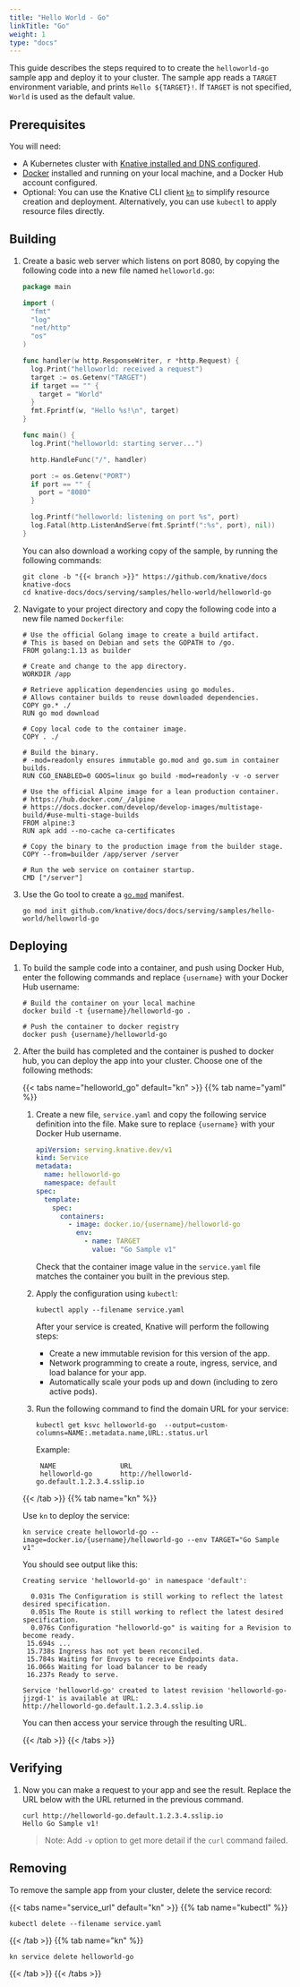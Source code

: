 ```yaml
---
title: "Hello World - Go"
linkTitle: "Go"
weight: 1
type: "docs"
---
```


This guide describes the steps required to to create the `helloworld-go` sample app
and deploy it to your cluster.
The sample app reads a `TARGET` environment variable, and prints `Hello ${TARGET}!`.
If `TARGET` is not specified, `World` is used as the default value.

## Prerequisites

You will need:
- A Kubernetes cluster with [Knative installed and DNS configured](../../../../install/).
- [Docker](https://www.docker.com) installed and running on your local machine, and a Docker Hub account configured.
- Optional: You can use the Knative CLI client [`kn`](https://github.com/knative/client/releases) to simplify resource creation and deployment. Alternatively, you can use `kubectl` to apply resource files directly.

## Building

1. Create a basic web server which listens on port 8080, by copying the following code into a new file named `helloworld.go`:

   ```go
   package main

   import (
     "fmt"
     "log"
     "net/http"
     "os"
   )

   func handler(w http.ResponseWriter, r *http.Request) {
     log.Print("helloworld: received a request")
     target := os.Getenv("TARGET")
     if target == "" {
       target = "World"
     }
     fmt.Fprintf(w, "Hello %s!\n", target)
   }

   func main() {
     log.Print("helloworld: starting server...")

     http.HandleFunc("/", handler)

     port := os.Getenv("PORT")
     if port == "" {
       port = "8080"
     }

     log.Printf("helloworld: listening on port %s", port)
     log.Fatal(http.ListenAndServe(fmt.Sprintf(":%s", port), nil))
   }
   ```

   You can also download a working copy of the sample, by running the
   following commands:

   ```shell
   git clone -b "{{< branch >}}" https://github.com/knative/docs knative-docs
   cd knative-docs/docs/serving/samples/hello-world/helloworld-go
   ```


1. Navigate to your project directory and copy the following code into a new file named `Dockerfile`:

   ```docker
   # Use the official Golang image to create a build artifact.
   # This is based on Debian and sets the GOPATH to /go.
   FROM golang:1.13 as builder

   # Create and change to the app directory.
   WORKDIR /app

   # Retrieve application dependencies using go modules.
   # Allows container builds to reuse downloaded dependencies.
   COPY go.* ./
   RUN go mod download

   # Copy local code to the container image.
   COPY . ./

   # Build the binary.
   # -mod=readonly ensures immutable go.mod and go.sum in container builds.
   RUN CGO_ENABLED=0 GOOS=linux go build -mod=readonly -v -o server

   # Use the official Alpine image for a lean production container.
   # https://hub.docker.com/_/alpine
   # https://docs.docker.com/develop/develop-images/multistage-build/#use-multi-stage-builds
   FROM alpine:3
   RUN apk add --no-cache ca-certificates

   # Copy the binary to the production image from the builder stage.
   COPY --from=builder /app/server /server

   # Run the web service on container startup.
   CMD ["/server"]
   ```

1. Use the Go tool to create a
   [`go.mod`](https://github.com/golang/go/wiki/Modules#gomod) manifest.

   ```shell
   go mod init github.com/knative/docs/docs/serving/samples/hello-world/helloworld-go
   ```

## Deploying

1. To build the sample code into a container, and push using Docker Hub, enter the following commands and replace `{username}` with your Docker Hub username:

   ```shell
   # Build the container on your local machine
   docker build -t {username}/helloworld-go .

   # Push the container to docker registry
   docker push {username}/helloworld-go
   ```

1. After the build has completed and the container is pushed to docker hub, you
   can deploy the app into your cluster.  Choose one of the following methods:


   {{< tabs name="helloworld_go" default="kn" >}}
   {{% tab name="yaml" %}}

   1. Create a new file, `service.yaml` and copy the following service definition
      into the file. Make sure to replace `{username}` with your Docker Hub
      username.

      ```yaml
      apiVersion: serving.knative.dev/v1
      kind: Service
      metadata:
        name: helloworld-go
        namespace: default
      spec:
        template:
          spec:
            containers:
              - image: docker.io/{username}/helloworld-go
                env:
                  - name: TARGET
                    value: "Go Sample v1"
      ```

      Check that the container image value in the `service.yaml` file matches the container you built in the previous step.

   1. Apply the configuration using `kubectl`:

      ```shell
      kubectl apply --filename service.yaml
      ```

      After your service is created, Knative will perform the following steps:

      - Create a new immutable revision for this version of the app.
      - Network programming to create a route, ingress, service, and load balance
        for your app.
      - Automatically scale your pods up and down (including to zero active pods).

   1. Run the following command to find the domain URL for your service:

      ```shell
      kubectl get ksvc helloworld-go  --output=custom-columns=NAME:.metadata.name,URL:.status.url
      ```

      Example:

      ```shell
       NAME                URL
       helloworld-go       http://helloworld-go.default.1.2.3.4.sslip.io
      ```

   {{< /tab >}}
   {{% tab name="kn" %}}

   Use `kn` to deploy the service:

   ```shell
   kn service create helloworld-go --image=docker.io/{username}/helloworld-go --env TARGET="Go Sample v1"
   ```

   You should see output like this:
   ```shell
   Creating service 'helloworld-go' in namespace 'default':

     0.031s The Configuration is still working to reflect the latest desired specification.
     0.051s The Route is still working to reflect the latest desired specification.
     0.076s Configuration "helloworld-go" is waiting for a Revision to become ready.
    15.694s ...
    15.738s Ingress has not yet been reconciled.
    15.784s Waiting for Envoys to receive Endpoints data.
    16.066s Waiting for load balancer to be ready
    16.237s Ready to serve.

   Service 'helloworld-go' created to latest revision 'helloworld-go-jjzgd-1' is available at URL:
   http://helloworld-go.default.1.2.3.4.sslip.io
   ```

   You can then access your service through the resulting URL.

   {{< /tab >}}
   {{< /tabs >}}


## Verifying

1. Now you can make a request to your app and see the result. Replace
   the URL below with the URL returned in the previous command.

   ```shell
   curl http://helloworld-go.default.1.2.3.4.sslip.io
   Hello Go Sample v1!
   ```

   > Note: Add `-v` option to get more detail if the `curl` command failed.

## Removing

To remove the sample app from your cluster, delete the service record:

{{< tabs name="service_url" default="kn" >}}
{{% tab name="kubectl" %}}
```shell
kubectl delete --filename service.yaml
```
{{< /tab >}}
{{% tab name="kn" %}}
```shell
kn service delete helloworld-go
```
{{< /tab >}}
{{< /tabs >}}
